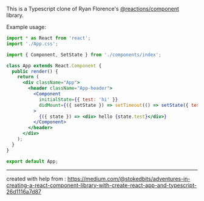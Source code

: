 This is a Typescript clone of Ryan Florence's [@reactions/component](https://github.com/reactions/component) library.

Example usage:

```jsx
import * as React from 'react';
import './App.css';

import { Component, SetState } from './components/index';

class App extends React.Component {
  public render() {
    return (
      <div className="App">
        <header className="App-header">
          <Component
            initialState={{ test: 'hi' }}
            didMount={({ setState }) => setTimeout(() => setState({ test: 'typescript react' }), 3000)}
          >
            {({ state }) => <div> hello {state.test}</div>}
          </Component>
        </header>
      </div>
    );
  }
}

export default App;
```

---

created with help from : https://medium.com/@stokedbits/adventures-in-creating-a-react-component-library-with-create-react-app-and-typescript-26d1116a7d87
